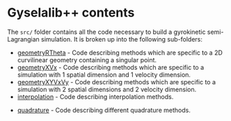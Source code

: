 # Gyselalib++ contents

The `src/` folder contains all the code necessary to build a gyrokinetic semi-Lagrangian simulation. It is broken up into the following sub-folders:

<!-- - [advection](./advection/README.md) - Code describing semi-Lagrangian advection routines. -->
- [geometryRTheta](./geometryRTheta/README.md) - Code describing methods which are specific to a 2D curvilinear geometry containing a singular point.
- [geometryXVx](./geometryXVx/README.md) - Code describing methods which are specific to a simulation with 1 spatial dimension and 1 velocity dimension.
- [geometryXYVxVy](./geometryXYVxVy/README.md) - Code describing methods which are specific to a simulation with 2 spatial dimensions and 2 velocity dimension.
- [interpolation](./interpolation/README.md) - Code describing interpolation methods.
<!-- - [paraconfpp](./paraconfpp/README.md) - Paraconf utility functions. -->
- [quadrature](./quadrature/README.md) - Code describing different quadrature methods.
<!-- - [speciesinfo](./speciesinfo/README.md) - Code used to describe the different species. -->
